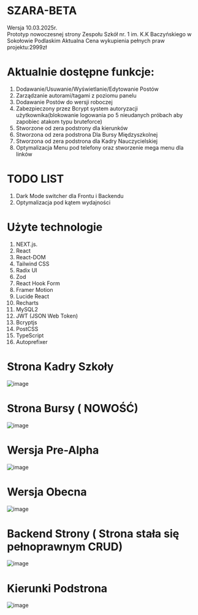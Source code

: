 # SZARA-BETA
Wersja 10.03.2025r.<br>
Prototyp nowoczesnej strony Zespołu Szkół nr. 1 im. K.K Baczyńskiego w Sokołowie Podlaskim
Aktualna Cena wykupienia pełnych praw projektu:2999zł
# Aktualnie dostępne funkcje:
1. Dodawanie/Usuwanie/Wyświetlanie/Edytowanie Postów
2. Zarządzanie autorami/tagami z poziomu panelu
3. Dodawanie Postów do wersji roboczej
4. Zabezpieczony przez Bcrypt system autoryzacji użytkownika(blokowanie logowania po 5 nieudanych próbach aby zapobiec atakom typu bruteforce)
5. Stworzone od zera podstrony dla kierunków
6. Stworzona od zera podstrona Dla Bursy Międzyszkolnej
7. Stworzona od zera podstrona dla Kadry Nauczycielskiej
8. Optymalizacja Menu pod telefony oraz stworzenie mega menu dla linków
# TODO LIST
1. Dark Mode switcher dla Frontu i Backendu
2. Optymalizacja pod kątem wydajności
# Użyte technologie
1. NEXT.js.
2. React
3. React-DOM
4. Tailwind CSS
5. Radix UI
6. Zod
7. React Hook Form
8. Framer Motion
9. Lucide React
10. Recharts
11. MySQL2
12. JWT (JSON Web Token)
13. Bcryptjs
14. PostCSS
15. TypeScript
16. Autoprefixer
# Strona Kadry Szkoły
![image](https://github.com/user-attachments/assets/7f0d3e27-a5e9-4611-8d5d-0dfec6423b62)

# Strona Bursy ( NOWOŚĆ)
![image](https://github.com/user-attachments/assets/740323a3-51d2-4bd2-b218-9ac4ce09aa64)
# Wersja Pre-Alpha
![image](https://github.com/user-attachments/assets/58b4c57b-24f5-4501-a7e8-459ffddce3a5)
# Wersja Obecna
![image](https://github.com/user-attachments/assets/2c005ddf-ebfe-45bc-8cf1-314e6c92334a)
# Backend Strony ( Strona stała się pełnoprawnym CRUD)
![image](https://github.com/user-attachments/assets/17a2643c-242d-443a-ae6b-9017774f565c)
# Kierunki Podstrona
![image](https://github.com/user-attachments/assets/05e604c9-3cbe-4dde-acbc-e883d6de2e78)
